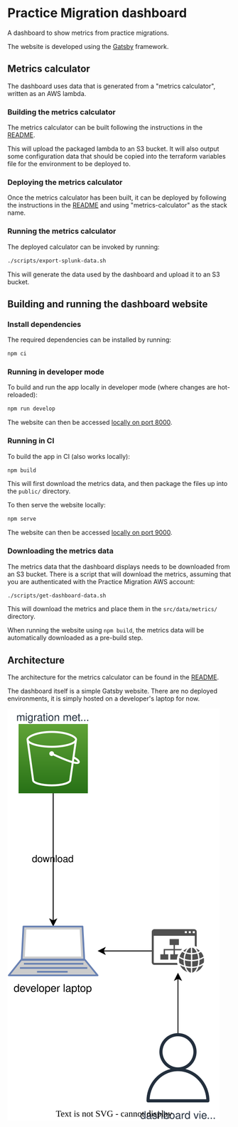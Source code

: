 # Practice Migration dashboard

A dashboard to show metrics from practice migrations.

The website is developed using the [Gatsby](https://www.gatsbyjs.com/) framework.

## Metrics calculator

The dashboard uses data that is generated from a "metrics calculator", written as an AWS lambda.

### Building the metrics calculator

The metrics calculator can be built following the instructions in the [README](metrics-calculator/README.md).

This will upload the packaged lambda to an S3 bucket. It will also output some configuration data that should be copied into the terraform variables file for the environment to be deployed to.

### Deploying the metrics calculator

Once the metrics calculator has been built, it can be deployed by following the instructions in the [README](dashboard-infra/README.md) and using "metrics-calculator" as the stack name.

### Running the metrics calculator

The deployed calculator can be invoked by running:

```bash
./scripts/export-splunk-data.sh
```

This will generate the data used by the dashboard and upload it to an S3 bucket.

## Building and running the dashboard website

### Install dependencies

The required dependencies can be installed by running:

```bash
npm ci
```

### Running in developer mode

To build and run the app locally in developer mode (where changes are hot-reloaded):

```bash
npm run develop
```

The website can then be accessed [locally on port 8000](http://localhost:8000).

### Running in CI

To build the app in CI (also works locally):

```bash
npm build
```

This will first download the metrics data, and then package the files up into the `public/` directory.

To then serve the website locally:

```bash
npm serve
```

The website can then be accessed [locally on port 9000](http://localhost:9000).

### Downloading the metrics data

The metrics data that the dashboard displays needs to be downloaded from an S3 bucket. There is a script that will download the metrics, assuming that you are authenticated with the Practice Migration AWS account:

```bash
./scripts/get-dashboard-data.sh
```

This will download the metrics and place them in the `src/data/metrics/` directory.

When running the website using `npm build`, the metrics data will be automatically downloaded as a pre-build step.

## Architecture

The architecture for the metrics calculator can be found in the [README](metrics-calculator/README.md#architecture).

The dashboard itself is a simple Gatsby website. There are no deployed environments, it is simply hosted on a developer's laptop for now.

![Dashboard architecture](images/dashboard-architecture.svg)
